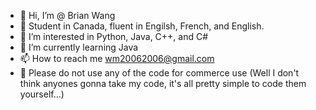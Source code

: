 - 👋 Hi, I’m @ Brian Wang
- 🍁 Student in Canada, fluent in Engilsh, French, and English.
- 👀 I’m interested in Python, Java, C++, and C#
- 🌱 I’m currently learning Java
- 📫 How to reach me wm20062006@gmail.com
- 🚫 Please do not use any of the code for commerce use (Well I don't think anyones gonna take my code, it's all pretty simple to code them yourself...)

<!---
Peaperfish/Peaperfish is a ✨ special ✨ repository because its `README.md` (this file) appears on your GitHub profile.
You can click the Preview link to take a look at your changes.
--->
